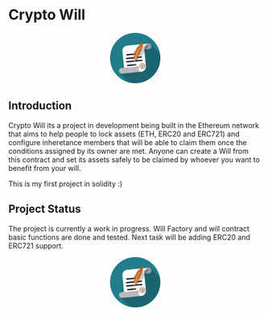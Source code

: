 # Crypto Will
<p align="center">
  <img 
    width="100"
    height="100"
    src="./public/will.png?raw=true"
  >
</p>

##  Introduction

Crypto Will its a project in development being built in the Ethereum network that aims to help people to lock assets (ETH, ERC20 and ERC721) and configure inheretance members that will be able to claim them once the conditions assigned by its owner are met.
Anyone can create a Will from this contract and set its assets safely to be claimed by whoever you want to benefit from your will.

This is my first project in solidity :)

## Project Status 

The project is currently a work in progress. Will Factory and will contract basic functions are done and tested.
Next task will be adding ERC20 and ERC721 support.


<p align="center">
  <img 
    width="100"
    height="100"
    src="./public/will.png?raw=true"
  >
</p>